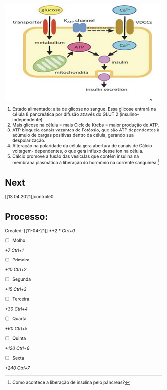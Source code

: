 ![Pasted image 20210411163935.png](Pasted%20image%2020210411163935.png)
1. Estado alimentado: alta de glicose no sangue. Essa glicose entrará na célula ß pancreática por difusão através do GLUT 2 (insulino-independente). 
2. Mais glicose na célula = mais Ciclo de Krebs = maior produção de ATP. 
3. ATP bloqueia canais vazantes de Potássio, que são ATP dependentes à acúmulo de cargas positivas dentro da célula, gerando sua despolarização. 
4. Alteração na polaridade da célula gera abertura de canais de Cálcio voltagem- dependentes, o que gera influxo desse íon na célula. 
5. Cálcio promove a fusão das vesículas que contêm insulina na membrana plasmática à liberação do hormônio na corrente sanguínea.[^837650]

[^837650]: Como acontece a liberação de insulina pelo pâncreas?

# Next
[[13 04 2021]]controle0
# Processo:
Created: [[11-04-21]]
*+2 *  *Ctrl+0*
- [ ] Molho  

*+7*  *Ctrl+1*

- [ ] Primeira 

*+10*  *Ctrl+2*

- [ ] Segunda

*+15*  *Ctrl+3*

- [ ] Terceira 

*+30*  *Ctrl+4*

- [ ] Quarta 

*+60*  *Ctrl+5*

- [ ] Quinta 

*+120*  *Ctrl+6*

- [ ] Sexta 

*+240*  *Ctrl+7*
